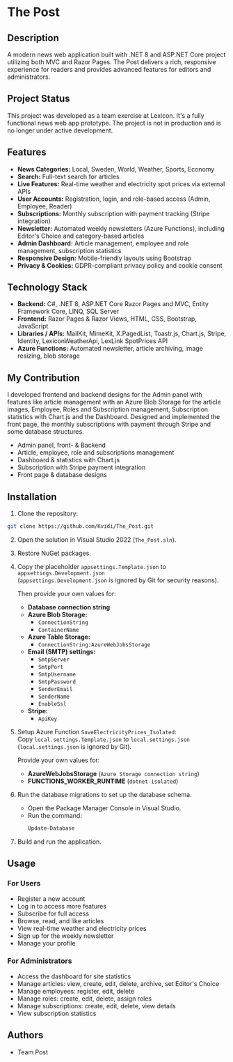 # The Post

## Description
A modern news web application built with .NET 8 and ASP.NET Core project utilizing both MVC and Razor Pages. The Post delivers a rich, responsive experience for readers and provides advanced features for editors and administrators.

## Project Status
This project was developed as a team exercise at Lexicon. It's a fully functional news web app prototype. The project is not in production and is no longer under active development.

## Features
- **News Categories:** Local, Sweden, World, Weather, Sports, Economy
- **Search:** Full-text search for articles
- **Live Features:** Real-time weather and electricity spot prices via external APIs
- **User Accounts:** Registration, login, and role-based access (Admin, Employee, Reader)
- **Subscriptions:** Monthly subscription with payment tracking (Stripe integration)
- **Newsletter:** Automated weekly newsletters (Azure Functions), including Editor's Choice and category-based articles
- **Admin Dashboard:** Article management, employee and role management, subscription statistics
- **Responsive Design:** Mobile-friendly layouts using Bootstrap
- **Privacy & Cookies:** GDPR-compliant privacy policy and cookie consent

## Technology Stack
- **Backend:** C#, .NET 8, ASP.NET Core Razor Pages and MVC, Entity Framework Core, LINQ, SQL Server  
- **Frontend:** Razor Pages & Razor Views, HTML, CSS, Bootstrap, JavaScript
- **Libraries / APIs:** MailKit, MimeKit, X.PagedList, Toastr.js, Chart.js, Stripe, Identity, LexiconWeatherApi, LexLink SpotPrices API
- **Azure Functions:** Automated newsletter, article archiving, image resizing, blob storage

## My Contribution
I developed frontend and backend designs for the Admin panel with features like article management with an Azure Blob Storage for the article images, Employee, Roles and Subscription management, Subscription statistics with Chart.js and the Dashboard. Designed and implemented the front page, the monthly subscriptions with payment through Stripe and some database structures.
- Admin panel, front- & Backend
- Article, employee, role and subscriptions management
- Dashboard & statistics with Chart.js
- Subscription with Stripe payment integration
- Front page & database designs 

## Installation
1. Clone the repository:
```bash
git clone https://github.com/Kvidi/The_Post.git 
``` 
2. Open the solution in Visual Studio 2022 (`The_Post.sln`).
3. Restore NuGet packages.
4. Copy the placeholder `appsettings.Template.json` to `appsettings.Development.json`  
    (`appsettings.Development.json` is ignored by Git for security reasons).  

    Then provide your own values for:
    - **Database connection string**
    - **Azure Blob Storage:**
        - `ConnectionString`
        - `ContainerName`
    - **Azure Table Storage:**
        - `ConnectionString:AzureWebJobsStorage`
    - **Email (SMTP) settings:**
        - `SmtpServer`
        - `SmtpPort`
        - `SmtpUsername`
        - `SmtpPassword`
        - `SenderEmail`
        - `SenderName`
        - `EnableSsl`
    - **Stripe:**
        - `ApiKey`
 
5. Setup Azure Function `SaveElectricityPrices_Isolated`:  
    Copy `local.settings.Template.json` to `local.settings.json`  
    (`local.settings.json` is ignored by Git).  

    Provide your own values for:
    - **AzureWebJobsStorage** (`Azure Storage connection string`)
    - **FUNCTIONS_WORKER_RUNTIME** (`dotnet-isolated`)

  
6. Run the database migrations to set up the database schema.
   - Open the Package Manager Console in Visual Studio.
   - Run the command:
		```powershell
		Update-Database
		```
		
7. Build and run the application.

## Usage

### For Users
- Register a new account
- Log in to access more features
- Subscribe for full access
- Browse, read, and like articles
- View real-time weather and electricity prices
- Sign up for the weekly newsletter
- Manage your profile

### For Administrators
- Access the dashboard for site statistics
- Manage articles: view, create, edit, delete, archive, set Editor's Choice
- Manage employees: register, edit, delete
- Manage roles: create, edit, delete, assign roles
- Manage subscriptions: create, edit, delete, view details
- View subscription statistics

## Authors
- Team Post
